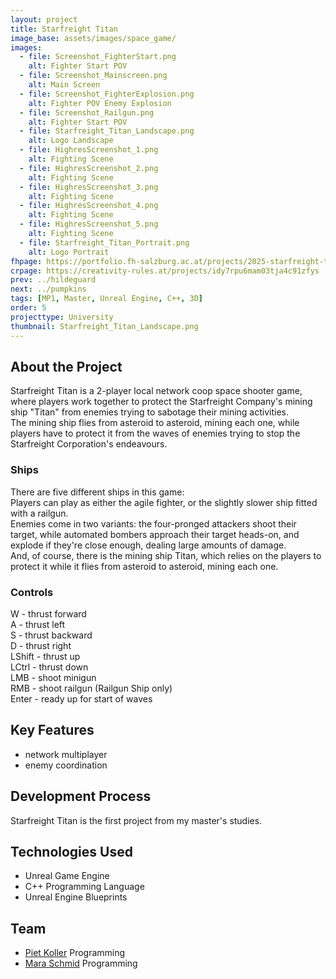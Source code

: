 ```yaml
---
layout: project
title: Starfreight Titan
image_base: assets/images/space_game/
images:
  - file: Screenshot_FighterStart.png
    alt: Fighter Start POV
  - file: Screenshot_Mainscreen.png
    alt: Main Screen
  - file: Screenshot_FighterExplosion.png
    alt: Fighter POV Enemy Explosion
  - file: Screenshot_Railgun.png
    alt: Fighter Start POV
  - file: Starfreight_Titan_Landscape.png
    alt: Logo Landscape
  - file: HighresScreenshot_1.png
    alt: Fighting Scene
  - file: HighresScreenshot_2.png
    alt: Fighting Scene
  - file: HighresScreenshot_3.png
    alt: Fighting Scene
  - file: HighresScreenshot_4.png
    alt: Fighting Scene
  - file: HighresScreenshot_5.png
    alt: Fighting Scene
  - file: Starfreight_Titan_Portrait.png
    alt: Logo Portrait
fhpage: https://portfolio.fh-salzburg.ac.at/projects/2025-starfreight-titan
crpage: https://creativity-rules.at/projects/idy7rpu6mam03tja4c91zfys
prev: ../hildeguard
next: ../pumpkins
tags: [MP1, Master, Unreal Engine, C++, 3D]
order: 5
projecttype: University
thumbnail: Starfreight_Titan_Landscape.png
---
```


## About the Project
Starfreight Titan is a 2-player local network coop space shooter game, where players work together to protect the Starfreight Company's mining ship "Titan" from enemies trying to sabotage their mining activities. <br>
The mining ship flies from asteroid to asteroid, mining each one, while players have to protect it from the waves of enemies trying to stop the Starfreight Corporation's endeavours.

### Ships
There are five different ships in this game: <br>
Players can play as either the agile fighter, or the slightly slower ship fitted with a railgun. <br>
Enemies come in two variants: the four-pronged attackers shoot their target, while automated bombers approach their target heads-on, and explode if they're close enough, dealing large amounts of damage. <br>
And, of course, there is the mining ship Titan, which relies on the players to protect it while it flies from asteroid to asteroid, mining each one.

### Controls
W - thrust forward <br>
A - thrust left <br>
S - thrust backward <br>
D - thrust right <br>
LShift - thrust up <br>
LCtrl - thrust down <br>
LMB - shoot minigun  <br>
RMB - shoot railgun (Railgun Ship only) <br>
Enter - ready up for start of waves <br>

## Key Features
<ul>
    <li>network multiplayer</li>
    <li>enemy coordination</li>
</ul>

## Development Process
Starfreight Titan is the first project from my master's studies.

## Technologies Used
<ul>
    <li>Unreal Game Engine</li>
    <li>C++ Programming Language</li>
    <li>Unreal Engine Blueprints</li>
</ul>

## Team
<ul>
    <li><a href="https://portfolio.fh-salzburg.ac.at/users/piet-josef-koller" class="portfolio-link">Piet Koller</a> Programming</li>
    <li><a href="https://portfolio.fh-salzburg.ac.at/users/mara-daliah-schmid" class="portfolio-link">Mara Schmid</a> Programming</li>
</ul>
